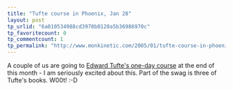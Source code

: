 ```yaml
---
title: "Tufte course in Phoenix, Jan 28"
layout: post
tp_urlid: "6a010534988cd3970b0120a5b36986970c"
tp_favoritecount: 0
tp_commentcount: 1
tp_permalink: "http://www.monkinetic.com/2005/01/tufte-course-in-phoenix-jan-28.html"
---
```

A couple of us are going to <a href="http://www.edwardtufte.com/tufte/courses">Edward Tufte&#39;s one-day course</a> at the end of this month - I am seriously excited about this. Part of the swag is three of Tufte&#39;s books. W00t! :-D
